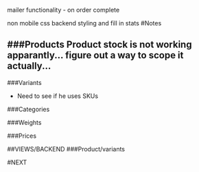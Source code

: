 mailer functionality -  on order complete

non mobile css
backend styling and fill in stats
#Notes

###Products 
Product stock is not working apparantly... figure out a way to scope it actually...
-
###Variants
- Need to see if he uses SKUs

###Categories

###Weights

###Prices


##VIEWS/BACKEND
###Product/variants

#NEXT 


